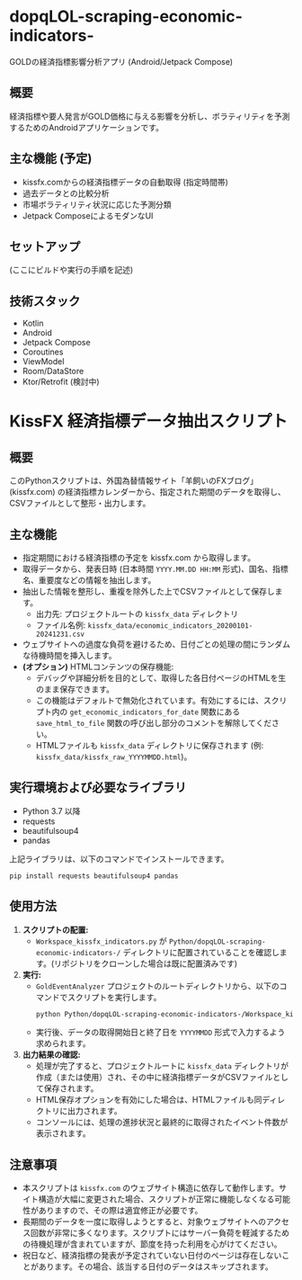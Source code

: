 # dopqLOL-scraping-economic-indicators-

GOLDの経済指標影響分析アプリ (Android/Jetpack Compose)

## 概要

経済指標や要人発言がGOLD価格に与える影響を分析し、ボラティリティを予測するためのAndroidアプリケーションです。

## 主な機能 (予定)

- kissfx.comからの経済指標データの自動取得 (指定時間帯)
- 過去データとの比較分析
- 市場ボラティリティ状況に応じた予測分類
- Jetpack ComposeによるモダンなUI

## セットアップ

(ここにビルドや実行の手順を記述)

## 技術スタック

- Kotlin
- Android
- Jetpack Compose
- Coroutines
- ViewModel
- Room/DataStore
- Ktor/Retrofit (検討中)

# KissFX 経済指標データ抽出スクリプト

## 概要

このPythonスクリプトは、外国為替情報サイト「羊飼いのFXブログ」(kissfx.com) の経済指標カレンダーから、指定された期間のデータを取得し、CSVファイルとして整形・出力します。

## 主な機能

-   指定期間における経済指標の予定を kissfx.com から取得します。
-   取得データから、発表日時 (日本時間 `YYYY.MM.DD HH:MM` 形式)、国名、指標名、重要度などの情報を抽出します。
-   抽出した情報を整形し、重複を除外した上でCSVファイルとして保存します。
    -   出力先: プロジェクトルートの `kissfx_data` ディレクトリ
    -   ファイル名例: `kissfx_data/economic_indicators_20200101-20241231.csv`
-   ウェブサイトへの過度な負荷を避けるため、日付ごとの処理の間にランダムな待機時間を挿入します。
-   **(オプション)** HTMLコンテンツの保存機能:
    -   デバッグや詳細分析を目的として、取得した各日付ページのHTMLを生のまま保存できます。
    -   この機能はデフォルトで無効化されています。有効にするには、スクリプト内の `get_economic_indicators_for_date` 関数にある `save_html_to_file` 関数の呼び出し部分のコメントを解除してください。
    -   HTMLファイルも `kissfx_data` ディレクトリに保存されます (例: `kissfx_data/kissfx_raw_YYYYMMDD.html`)。

## 実行環境および必要なライブラリ

-   Python 3.7 以降
-   requests
-   beautifulsoup4
-   pandas

上記ライブラリは、以下のコマンドでインストールできます。
```bash
pip install requests beautifulsoup4 pandas
```

## 使用方法

1.  **スクリプトの配置:**
    *   `Workspace_kissfx_indicators.py` が `Python/dopqLOL-scraping-economic-indicators-/` ディレクトリに配置されていることを確認します。(リポジトリをクローンした場合は既に配置済みです)
2.  **実行:**
    *   `GoldEventAnalyzer` プロジェクトのルートディレクトリから、以下のコマンドでスクリプトを実行します。
        ```bash
        python Python/dopqLOL-scraping-economic-indicators-/Workspace_kissfx_indicators.py
        ```
    *   実行後、データの取得開始日と終了日を `YYYYMMDD` 形式で入力するよう求められます。
3.  **出力結果の確認:**
    *   処理が完了すると、プロジェクトルートに `kissfx_data` ディレクトリが作成（または使用）され、その中に経済指標データがCSVファイルとして保存されます。
    *   HTML保存オプションを有効にした場合は、HTMLファイルも同ディレクトリに出力されます。
    *   コンソールには、処理の進捗状況と最終的に取得されたイベント件数が表示されます。

## 注意事項

-   本スクリプトは `kissfx.com` のウェブサイト構造に依存して動作します。サイト構造が大幅に変更された場合、スクリプトが正常に機能しなくなる可能性がありますので、その際は適宜修正が必要です。
-   長期間のデータを一度に取得しようとすると、対象ウェブサイトへのアクセス回数が非常に多くなります。スクリプトにはサーバー負荷を軽減するための待機処理が含まれていますが、節度を持った利用を心がけてください。
-   祝日など、経済指標の発表が予定されていない日付のページは存在しないことがあります。その場合、該当する日付のデータはスキップされます。 